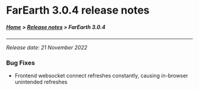 # FarEarth 3.0.4 release notes

##### [Home](../README.md) > [Release notes](releaseNotesSummary.md) > FarEarth 3.0.4
---
*Release date: 21 November 2022*

### Bug Fixes
* Frontend websocket connect refreshes constantly, causing in-browser unintended refreshes
